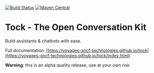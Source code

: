   [![Build Status](https://travis-ci.org/voyages-sncf-technologies/tock.png)](https://travis-ci.org/voyages-sncf-technologies/tock)
  [![Maven Central](https://maven-badges.herokuapp.com/maven-central/fr.vsct.tock/tock-root/badge.svg)](https://maven-badges.herokuapp.com/maven-central/fr.vsct.tock/tock-root)

# Tock - The Open Conversation Kit
 
Build assistants & chatbots with ease.
 
Full documentation: [https://voyages-sncf-technologies.github.io/tock](https://voyages-sncf-technologies.github.io/tock/index.html)
  
**Warning**: this is an alpha quality release, use at your own risk
